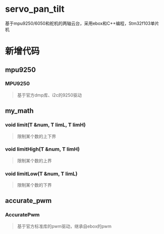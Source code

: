 # servo_pan_tilt
基于mpu9250/6050和舵机的两轴云台，采用ebox和C++编程，Stm32f103单片机

# 新增代码

## mpu9250

### MPU9250
> 基于官方dmp库、i2c的9250驱动

## my_math

### void limit(T &num, T limL, T limH)
> 限制某个数的上下界
### void limitHigh(T &num, T limH)
> 限制某个数的上界
### void limitLow(T &num, T limL)
> 限制某个数的下界

## accurate_pwm

### AccuratePwm
> 基于官方标准库的pwm驱动，继承自ebox的pwm
